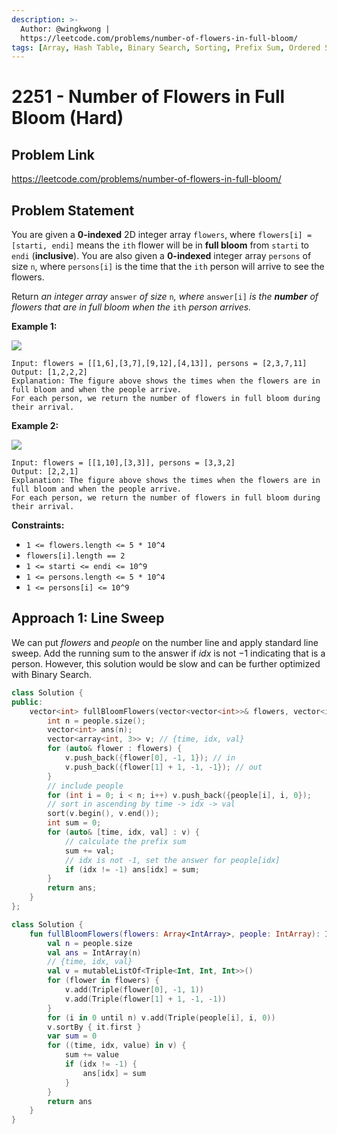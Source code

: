 ```yaml
---
description: >-
  Author: @wingkwong |
  https://leetcode.com/problems/number-of-flowers-in-full-bloom/
tags: [Array, Hash Table, Binary Search, Sorting, Prefix Sum, Ordered Set]
---
```


# 2251 - Number of Flowers in Full Bloom (Hard)

## Problem Link

https://leetcode.com/problems/number-of-flowers-in-full-bloom/

## Problem Statement

You are given a **0-indexed** 2D integer array `flowers`, where `flowers[i] = [starti, endi]` means the `ith` flower will be in **full bloom** from `starti` to `endi` (**inclusive**). You are also given a **0-indexed** integer array `persons` of size `n`, where `persons[i]` is the time that the `ith` person will arrive to see the flowers.

Return _an integer array_ `answer` _of size_ `n`_, where_ `answer[i]` _is the **number** of flowers that are in full bloom when the_ `ith` _person arrives._

**Example 1:**

![](https://assets.leetcode.com/uploads/2022/03/02/ex1new.jpg)

```
Input: flowers = [[1,6],[3,7],[9,12],[4,13]], persons = [2,3,7,11]
Output: [1,2,2,2]
Explanation: The figure above shows the times when the flowers are in full bloom and when the people arrive.
For each person, we return the number of flowers in full bloom during their arrival.
```

**Example 2:**

![](https://assets.leetcode.com/uploads/2022/03/02/ex2new.jpg)

```
Input: flowers = [[1,10],[3,3]], persons = [3,3,2]
Output: [2,2,1]
Explanation: The figure above shows the times when the flowers are in full bloom and when the people arrive.
For each person, we return the number of flowers in full bloom during their arrival.
```

**Constraints:**

* `1 <= flowers.length <= 5 * 10^4`
* `flowers[i].length == 2`
* `1 <= starti <= endi <= 10^9`
* `1 <= persons.length <= 5 * 10^4`
* `1 <= persons[i] <= 10^9`

## Approach 1: Line Sweep

We can put $flowers$ and $people$ on the number line and apply standard line sweep. Add the running sum to the answer if $idx$ is not $-1$ indicating that is a person. However, this solution would be slow and can be further optimized with Binary Search.

<Tabs>
<TabItem value="cpp" label="C++">
<SolutionAuthor name="@wingkwong"/>

```cpp
class Solution {
public:
    vector<int> fullBloomFlowers(vector<vector<int>>& flowers, vector<int>& people) {
        int n = people.size();
        vector<int> ans(n);
        vector<array<int, 3>> v; // {time, idx, val}
        for (auto& flower : flowers) {
            v.push_back({flower[0], -1, 1}); // in
            v.push_back({flower[1] + 1, -1, -1}); // out
        }
        // include people
        for (int i = 0; i < n; i++) v.push_back({people[i], i, 0});
        // sort in ascending by time -> idx -> val
        sort(v.begin(), v.end());
        int sum = 0;
        for (auto& [time, idx, val] : v) {
            // calculate the prefix sum
            sum += val;
            // idx is not -1, set the answer for people[idx]
            if (idx != -1) ans[idx] = sum;
        }
        return ans;
    }
};
```

</TabItem>
<TabItem value="kotlin" label="Kotlin">
<SolutionAuthor name="@wingkwong"/>

```kt
class Solution {
    fun fullBloomFlowers(flowers: Array<IntArray>, people: IntArray): IntArray {
        val n = people.size
        val ans = IntArray(n)
        // {time, idx, val}
        val v = mutableListOf<Triple<Int, Int, Int>>()
        for (flower in flowers) {
            v.add(Triple(flower[0], -1, 1))
            v.add(Triple(flower[1] + 1, -1, -1))
        }
        for (i in 0 until n) v.add(Triple(people[i], i, 0))
        v.sortBy { it.first }
        var sum = 0
        for ((time, idx, value) in v) {
            sum += value
            if (idx != -1) {
                ans[idx] = sum
            }
        }
        return ans
    }
}
```

</TabItem>
</Tabs>

